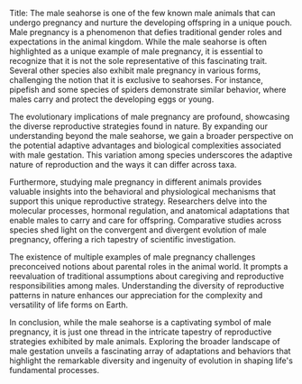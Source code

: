 Title: The male seahorse is one of the few known male animals that can undergo pregnancy and nurture the developing offspring in a unique pouch.
Male pregnancy is a phenomenon that defies traditional gender roles and expectations in the animal kingdom. While the male seahorse is often highlighted as a unique example of male pregnancy, it is essential to recognize that it is not the sole representative of this fascinating trait. Several other species also exhibit male pregnancy in various forms, challenging the notion that it is exclusive to seahorses. For instance, pipefish and some species of spiders demonstrate similar behavior, where males carry and protect the developing eggs or young.

The evolutionary implications of male pregnancy are profound, showcasing the diverse reproductive strategies found in nature. By expanding our understanding beyond the male seahorse, we gain a broader perspective on the potential adaptive advantages and biological complexities associated with male gestation. This variation among species underscores the adaptive nature of reproduction and the ways it can differ across taxa.

Furthermore, studying male pregnancy in different animals provides valuable insights into the behavioral and physiological mechanisms that support this unique reproductive strategy. Researchers delve into the molecular processes, hormonal regulation, and anatomical adaptations that enable males to carry and care for offspring. Comparative studies across species shed light on the convergent and divergent evolution of male pregnancy, offering a rich tapestry of scientific investigation.

The existence of multiple examples of male pregnancy challenges preconceived notions about parental roles in the animal world. It prompts a reevaluation of traditional assumptions about caregiving and reproductive responsibilities among males. Understanding the diversity of reproductive patterns in nature enhances our appreciation for the complexity and versatility of life forms on Earth.

In conclusion, while the male seahorse is a captivating symbol of male pregnancy, it is just one thread in the intricate tapestry of reproductive strategies exhibited by male animals. Exploring the broader landscape of male gestation unveils a fascinating array of adaptations and behaviors that highlight the remarkable diversity and ingenuity of evolution in shaping life's fundamental processes.